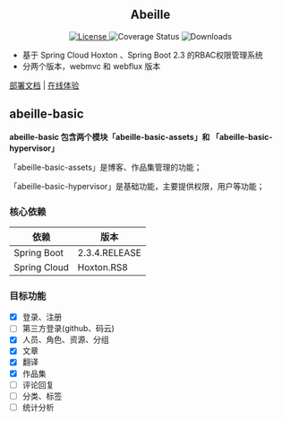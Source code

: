 <h2 align="center">Abeille</h2>

<p align="center">
  <a href="https://github.com/little3201/abeille-basic/blob/develop/LICENSE">
     <img src="https://img.shields.io/github/license/little3201/abeille-basic.svg" alt="License">
  </a>
 <img src="https://img.shields.io/badge/Spring%20Cloud-Hoxto.RELEASE-blue.svg" alt="Coverage Status">
 <img src="https://img.shields.io/badge/Spring%20Boot-2.3.RELEASE-blue.svg" alt="Downloads">
</p>

- 基于 Spring Cloud Hoxton 、Spring Boot 2.3 的RBAC权限管理系统    
- 分两个版本，webmvc 和 webflux 版本

<a href="#" target="_blank">部署文档</a> | <a target="_blank" href="https://console.abeille.top"> 在线体验</a>

## abeille-basic

**abeille-basic 包含两个模块「abeille-basic-assets」和 「abeille-basic-hypervisor」**

「abeille-basic-assets」是博客、作品集管理的功能；

「abeille-basic-hypervisor」是基础功能，主要提供权限，用户等功能；

### 核心依赖 

依赖 | 版本
---|---
Spring Boot |  2.3.4.RELEASE
Spring Cloud | Hoxton.RS8

### 目标功能
- [x] 登录、注册
- [ ] 第三方登录(github、码云)
- [x] 人员、角色、资源、分组
- [x] 文章
- [x] 翻译
- [x] 作品集
- [ ] 评论回复
- [ ] 分类、标签
- [ ] 统计分析